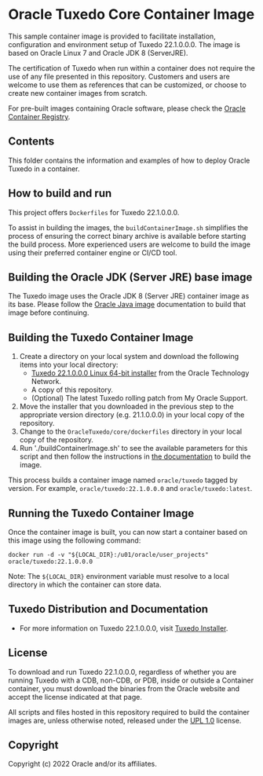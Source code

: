 # Oracle Tuxedo Core Container Image

This sample container image is provided to facilitate installation, configuration and environment setup of Tuxedo 22.1.0.0.0. The image is based on Oracle Linux 7 and Oracle JDK 8 (ServerJRE).

The certification of Tuxedo when run within a container does not require the use of any file presented in this repository. Customers and users are welcome to use them as references that can be customized, or choose to create new container images from scratch.

For pre-built images containing Oracle software, please check the [Oracle Container Registry](https://container-registry.oracle.com/).

## Contents

This folder contains the information and examples of how to deploy Oracle Tuxedo in a container.

## How to build and run

This project offers `Dockerfiles` for Tuxedo 22.1.0.0.0.

To assist in building the images, the `buildContainerImage.sh` simplifies the process of ensuring the correct binary archive is available before starting the build process. More experienced users are welcome to build the image using their preferred container engine or CI/CD tool.

## Building the Oracle JDK (Server JRE) base image

The Tuxedo image uses the Oracle JDK 8 (Server JRE) container image as its base. Please follow the [Oracle Java image](https://github.com/oracle/docker-images/blob/master/OracleJava) documentation to build that image before continuing.

## Building the Tuxedo Container Image

1. Create a directory on your local system and download the following items into your local directory:
   * [Tuxedo 22.1.0.0.0 Linux 64-bit installer](http://www.oracle.com/technetwork/middleware/tuxedo/downloads/index.html) from the Oracle Technology Network.
   * A copy of this repository.
   * (Optional) The latest Tuxedo rolling patch from My Oracle Support.
2. Move the installer that you downloaded in the previous step to the appropriate version directory (e.g. 21.1.0.0.0) in your local copy of the repository.
3. Change to the `OracleTuxedo/core/dockerfiles` directory in your local copy of the repository.
4. Run './buildContainerImage.sh' to see the available parameters for this script and then follow the instructions in  [the documentation](./dockerfiles/README.md) to build the image.

This process builds a container image named `oracle/tuxedo` tagged by version. For example, `oracle/tuxedo:22.1.0.0.0` and `oracle/tuxedo:latest`.

## Running the Tuxedo Container Image

Once the container image is built, you can now start a container based on this image using the following command:

```shell
docker run -d -v "${LOCAL_DIR}:/u01/oracle/user_projects" oracle/tuxedo:22.1.0.0.0
```

Note: The `${LOCAL_DIR}` environment variable must resolve to a local directory in which the container can store data.

## Tuxedo Distribution and Documentation

* For more information on Tuxedo 22.1.0.0.0, visit [Tuxedo Installer](http://www.oracle.com/technetwork/middleware/tuxedo/downloads/index.html).

## License

To download and run Tuxedo 22.1.0.0.0, regardless of whether you are running Tuxedo with a CDB, non-CDB, or PDB, inside or outside a Container container, you must download the binaries from the Oracle website and accept the license indicated at that page.

All scripts and files hosted in this repository required to build the container images are, unless otherwise noted, released under the [UPL 1.0](https://oss.oracle.com/licenses/upl/) license.

## Copyright

Copyright (c) 2022 Oracle and/or its affiliates.
